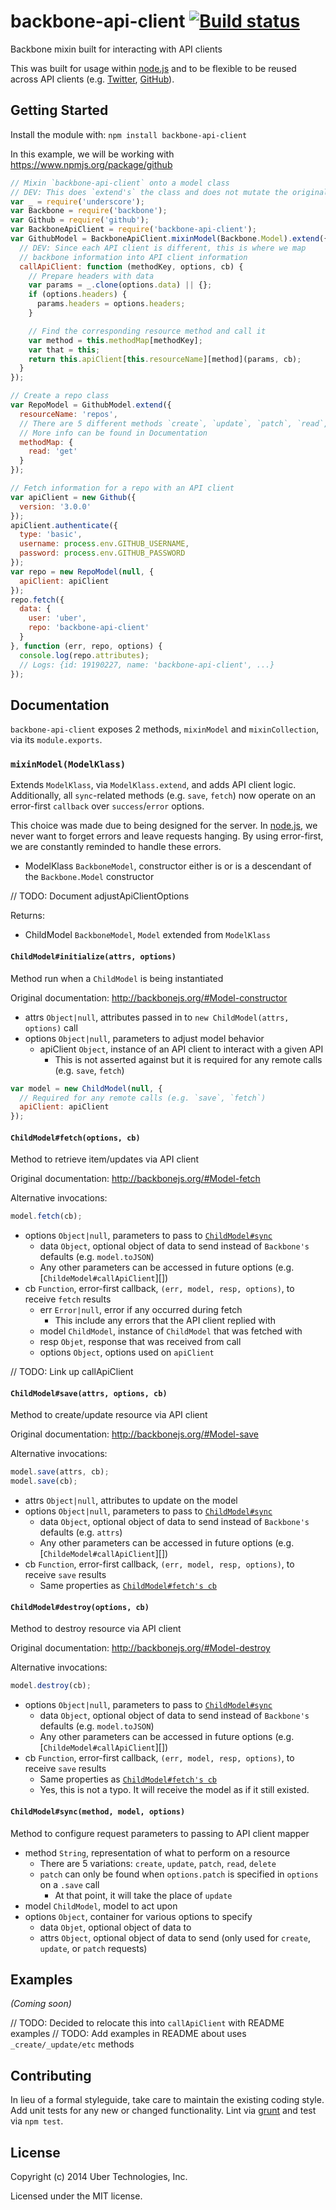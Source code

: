 # backbone-api-client [![Build status](https://travis-ci.org/uber/backbone-api-client.png?branch=master)](https://travis-ci.org/uber/backbone-api-client)

Backbone mixin built for interacting with API clients

This was built for usage within [node.js][] and to be flexible to be reused across API clients (e.g. [Twitter][], [GitHub][]).

[node.js]: nodejs.org/
[Twitter]: http://npmjs.org/twit
[GitHub]: http://npmjs.org/github

## Getting Started
Install the module with: `npm install backbone-api-client`

In this example, we will be working with https://www.npmjs.org/package/github

```js
// Mixin `backbone-api-client` onto a model class
// DEV: This does `extend's` the class and does not mutate the original
var _ = require('underscore');
var Backbone = require('backbone');
var Github = require('github');
var BackboneApiClient = require('backbone-api-client');
var GithubModel = BackboneApiClient.mixinModel(Backbone.Model).extend({
  // DEV: Since each API client is different, this is where we map
  // backbone information into API client information
  callApiClient: function (methodKey, options, cb) {
    // Prepare headers with data
    var params = _.clone(options.data) || {};
    if (options.headers) {
      params.headers = options.headers;
    }

    // Find the corresponding resource method and call it
    var method = this.methodMap[methodKey];
    var that = this;
    return this.apiClient[this.resourceName][method](params, cb);
  }
});

// Create a repo class
var RepoModel = GithubModel.extend({
  resourceName: 'repos',
  // There are 5 different methods `create`, `update`, `patch`, `read`, `delete`
  // More info can be found in Documentation
  methodMap: {
    read: 'get'
  }
});

// Fetch information for a repo with an API client
var apiClient = new Github({
  version: '3.0.0'
});
apiClient.authenticate({
  type: 'basic',
  username: process.env.GITHUB_USERNAME,
  password: process.env.GITHUB_PASSWORD
});
var repo = new RepoModel(null, {
  apiClient: apiClient
});
repo.fetch({
  data: {
    user: 'uber',
    repo: 'backbone-api-client'
  }
}, function (err, repo, options) {
  console.log(repo.attributes);
  // Logs: {id: 19190227, name: 'backbone-api-client', ...}
});
```

## Documentation
`backbone-api-client` exposes 2 methods, `mixinModel` and `mixinCollection`, via its `module.exports`.

### `mixinModel(ModelKlass)`
Extends `ModelKlass`, via `ModelKlass.extend`, and adds API client logic. Additionally, all `sync`-related methods (e.g. `save`, `fetch`) now operate on an error-first `callback` over `success`/`error` options.

This choice was made due to being designed for the server. In [node.js][], we never want to forget errors and leave requests hanging. By using error-first, we are constantly reminded to handle these errors.

- ModelKlass `BackboneModel`, constructor either is or is a descendant of the `Backbone.Model` constructor

// TODO: Document adjustApiClientOptions

Returns:

- ChildModel `BackboneModel`, `Model` extended from `ModelKlass`

#### `ChildModel#initialize(attrs, options)`
Method run when a `ChildModel` is being instantiated

Original documentation: http://backbonejs.org/#Model-constructor

- attrs `Object|null`, attributes passed in to `new ChildModel(attrs, options)` call
- options `Object|null`, parameters to adjust model behavior
    - apiClient `Object`, instance of an API client to interact with a given API
        - This is not asserted against but it is required for any remote calls (e.g. `save`, `fetch`)

```js
var model = new ChildModel(null, {
  // Required for any remote calls (e.g. `save`, `fetch`)
  apiClient: apiClient
});
```

#### `ChildModel#fetch(options, cb)`
Method to retrieve item/updates via API client

Original documentation: http://backbonejs.org/#Model-fetch

Alternative invocations:

```js
model.fetch(cb);
```

- options `Object|null`, parameters to pass to [`ChildModel#sync`][]
    - data `Object`, optional object of data to send instead of `Backbone's` defaults (e.g. `model.toJSON`)
    - Any other parameters can be accessed in future options (e.g. [`ChildeModel#callApiClient`][])
- cb `Function`, error-first callback, `(err, model, resp, options)`, to receive `fetch` results
    - err `Error|null`, error if any occurred during fetch
        - This include any errors that the API client replied with
    - model `ChildModel`, instance of `ChildModel` that was fetched with
    - resp `Objet`, response that was received from call
    - options `Object`, options used on `apiClient`

[`ChildModel#sync`]: #childmodelsyncmethod-model-options

// TODO: Link up callApiClient

#### `ChildModel#save(attrs, options, cb)`
Method to create/update resource via API client

Original documentation: http://backbonejs.org/#Model-save

Alternative invocations:

```js
model.save(attrs, cb);
model.save(cb);
```

- attrs `Object|null`, attributes to update on the model
- options `Object|null`, parameters to pass to [`ChildModel#sync`][]
    - data `Object`, optional object of data to send instead of `Backbone's` defaults (e.g. `attrs`)
    - Any other parameters can be accessed in future options (e.g. [`ChildeModel#callApiClient`][])
- cb `Function`, error-first callback, `(err, model, resp, options)`, to receive `save` results
    - Same properties as [`ChildModel#fetch's cb`][model-fetch]

[model-fetch]: #childmodelfetchoptions-cb

#### `ChildModel#destroy(options, cb)`
Method to destroy resource via API client

Original documentation: http://backbonejs.org/#Model-destroy

Alternative invocations:

```js
model.destroy(cb);
```

- options `Object|null`, parameters to pass to [`ChildModel#sync`][]
    - data `Object`, optional object of data to send instead of `Backbone's` defaults (e.g. `model.toJSON`)
    - Any other parameters can be accessed in future options (e.g. [`ChildeModel#callApiClient`][])
- cb `Function`, error-first callback, `(err, model, resp, options)`, to receive `save` results
    - Same properties as [`ChildModel#fetch's cb`][model-fetch]
    - Yes, this is not a typo. It will receive the model as if it still existed.

#### `ChildModel#sync(method, model, options)`
Method to configure request parameters to passing to API client mapper

- method `String`, representation of what to perform on a resource
    - There are 5 variations: `create`, `update`, `patch`, `read`, `delete`
    - `patch` can only be found when `options.patch` is specified in `options` on a `.save` call
        - At that point, it will take the place of `update`
- model `ChildModel`, model to act upon
- options `Object`, container for various options to specify
    - data `Objet`, optional object of data to
    - attrs `Object`, optional object of data to send (only used for `create`, `update`, or `patch` requests)


## Examples
_(Coming soon)_

// TODO: Decided to relocate this into `callApiClient` with README examples
// TODO: Add examples in README about uses `_create/_update/etc` methods


## Contributing
In lieu of a formal styleguide, take care to maintain the existing coding style. Add unit tests for any new or changed functionality. Lint via [grunt](https://github.com/gruntjs/grunt) and test via `npm test`.

## License
Copyright (c) 2014 Uber Technologies, Inc.

Licensed under the MIT license.
